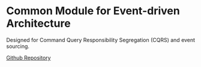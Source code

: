 # Common Module for Event-driven Architecture

Designed for Command Query Responsibility Segregation (CQRS) and event sourcing.

[Github Repository](https://github.com/ivorscott/devpie-client-events)
